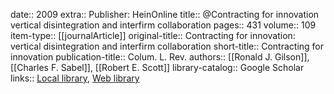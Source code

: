 date:: 2009
extra:: Publisher: HeinOnline
title:: @Contracting for innovation vertical disintegration and interfirm collaboration
pages:: 431
volume:: 109
item-type:: [[journalArticle]]
original-title:: Contracting for innovation: vertical disintegration and interfirm collaboration
short-title:: Contracting for innovation
publication-title:: Colum. L. Rev.
authors:: [[Ronald J. Gilson]], [[Charles F. Sabel]], [[Robert E. Scott]]
library-catalog:: Google Scholar
links:: [Local library](zotero://select/library/items/BHCP3MS4), [Web library](https://www.zotero.org/users/6520516/items/BHCP3MS4)
